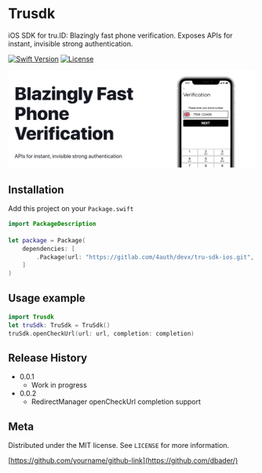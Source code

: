 # Trusdk

iOS SDK for tru.ID: Blazingly fast phone verification. Exposes APIs for instant, invisible strong authentication.

[![Swift Version][swift-image]][swift-url]
[![License][license-image]][license-url]


![](head.png)

## Installation

Add this project on your `Package.swift`

```swift
import PackageDescription

let package = Package(
    dependencies: [
        .Package(url: "https://gitlab.com/4auth/devx/tru-sdk-ios.git", majorVersion: 0, minor: 0)
    ]
)
```

## Usage example


```swift
import Trusdk
let truSdk: TruSdk = TruSdk()
truSdk.openCheckUrl(url: url, completion: completion)
```

## Release History

* 0.0.1
    * Work in progress
* 0.0.2
    * RedirectManager openCheckUrl completion support
        

## Meta

Distributed under the MIT license. See ``LICENSE`` for more information.

[https://github.com/yourname/github-link](https://github.com/dbader/)

[swift-image]:https://img.shields.io/badge/swift-5.0-green.svg
[swift-url]: https://swift.org/
[license-image]: https://img.shields.io/badge/License-MIT-blue.svg
[license-url]: LICENSE
